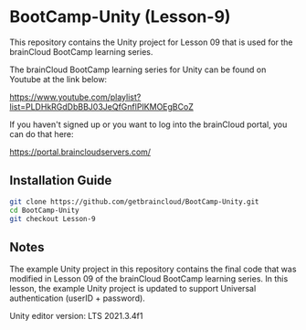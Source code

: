 # BootCamp-Unity (Lesson-9)

This repository contains the Unity project for Lesson 09 that is used for the brainCloud BootCamp learning series.

The brainCloud BootCamp learning series for Unity can be found on Youtube at the link below:

https://www.youtube.com/playlist?list=PLDHkRGdDbBBJ03JeQfGnflPIKMOEgBCoZ


If you haven't signed up or you want to log into the brainCloud portal, you can do that here:

https://portal.braincloudservers.com/


## Installation Guide

```bash
git clone https://github.com/getbraincloud/BootCamp-Unity.git
cd BootCamp-Unity
git checkout Lesson-9
```

## Notes

The example Unity project in this repository contains the final code that was modified in Lesson 09 of the brainCloud BootCamp learning series. In this lesson, the example Unity project is updated to support Universal authentication (userID + password).

Unity editor version: LTS 2021.3.4f1
